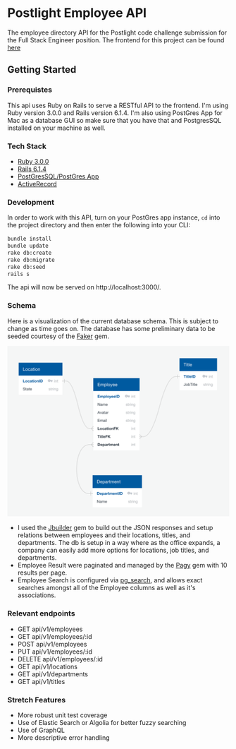 # Postlight Employee API

The employee directory API for the Postlight code challenge submission for the Full Stack Engineer position. The frontend for this project can be found [here](https://github.com/jtx007/postlight-employee-directory)

## Getting Started

### Prerequistes

This api uses Ruby on Rails to serve a RESTful API to the frontend. I'm using Ruby version 3.0.0 and Rails version 6.1.4. I'm also using PostGres App for Mac as a database GUI so make sure that you have that and PostgresSQL installed on your machine as well.

### Tech Stack

- [Ruby 3.0.0](https://www.ruby-lang.org/en/documentation/)
- [Rails 6.1.4](https://edgeguides.rubyonrails.org/6_0_release_notes.html)
- [PostGresSQL/PostGres App](https://postgresapp.com/)
- [ActiveRecord](https://guides.rubyonrails.org/active_record_basics.html)

### Development

In order to work with this API, turn on your PostGres app instance, `cd` into the project directory and then enter the following into your CLI:

```
bundle install
bundle update
rake db:create
rake db:migrate
rake db:seed
rails s
```

The api will now be served on http://localhost:3000/.

### Schema

Here is a visualization of the current database schema. This is subject to change as time goes on.
The database has some preliminary data to be seeded courtesy of the [Faker](https://github.com/faker-ruby/faker) gem.

![Database Schema](schema.png)

- I used the [Jbuilder](https://github.com/rails/jbuilder) gem to build out the JSON responses and setup relations between employees and their locations, titles, and departments. The db is setup in a way where as the office expands, a company can easily add more options for locations, job titles, and departments.
- Employee Result were paginated and managed by the [Pagy](https://github.com/ddnexus/pagy) gem with 10 results per page.
- Employee Search is configured via [pg_search](https://github.com/Casecommons/pg_search), and allows exact searches amongst all of the Employee columns as well as it's associations.

### Relevant endpoints

- GET api/v1/employees
- GET api/v1/employees/:id
- POST api/v1/employees
- PUT api/v1/employees/:id
- DELETE api/v1/employees/:id
- GET api/v1/locations
- GET api/v1/departments
- GET api/v1/titles

### Stretch Features

- More robust unit test coverage
- Use of Elastic Search or Algolia for better fuzzy searching
- Use of GraphQL
- More descriptive error handling
